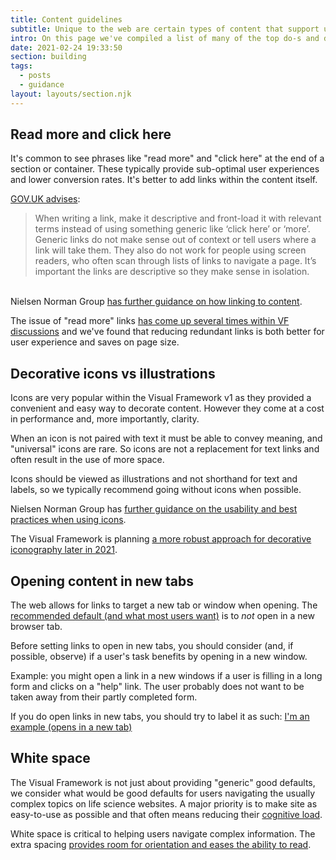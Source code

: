 ```yaml
---
title: Content guidelines
subtitle: Unique to the web are certain types of content that support user interaction.
intro: On this page we've compiled a list of many of the top do-s and don't-s.
date: 2021-02-24 19:33:50
section: building
tags:
  - posts
  - guidance
layout: layouts/section.njk
---
```


## Read more and click here <a id="read-more"></a>

It's common to see phrases like "read more" and "click here" at the end of a section or container. These typically provide sub-optimal user experiences and lower conversion rates. It's better to add links within the content itself.

[GOV.UK advises](https://www.gov.uk/guidance/content-design/links):

> When writing a link, make it descriptive and front-load it with relevant terms instead of using something generic like ‘click here’ or ‘more’. Generic links do not make sense out of context or tell users where a link will take them. They also do not work for people using screen readers, who often scan through lists of links to navigate a page. It’s important the links are descriptive so they make sense in isolation.

<br/>Nielsen Norman Group [has further guidance on how linking to content](https://www.nngroup.com/articles/learn-more-links/).

The issue of "read more" links [has come up several times within VF discussions](https://github.com/visual-framework/vf-core/issues/1287) and we've found that reducing redundant links is both better for user experience and saves on page size.

## Decorative icons vs illustrations <a id="icons"></a>

Icons are very popular within the Visual Framework v1 as they provided a convenient and easy way to decorate content. However they come at a cost in performance and, more importantly, clarity.

When an icon is not paired with text it must be able to convey meaning, and "universal" icons are rare. So icons are not a replacement for text links and often result in the use of more space.

Icons should be viewed as illustrations and not shorthand for text and labels, so we typically recommend going without icons when possible.

Nielsen Norman Group has [further guidance on the usability and best practices when using icons](https://www.nngroup.com/articles/icon-usability/).

The Visual Framework is planning [a more robust approach for decorative iconography later in 2021](https://github.com/visual-framework/vf-core/discussions/1388).

## Opening content in new tabs <a id="tabs"></a>

The web allows for links to target a new tab or window when opening. The [recommended default (and what most users want)](https://www.nngroup.com/articles/new-browser-windows-and-tabs/) is to _not_ open in a new browser tab.

Before setting links to open in new tabs, you should consider (and, if possible, observe) if a user's task benefits by opening in a new window.

Example: you might open a link in a new windows if a user is filling in a long form and clicks on a "help" link. The user probably does not want to be taken away from their partly completed form.

If you do open links in new tabs, you should try to label it as such: [I'm an example (opens in a new tab)](#)

## White space <a id="white-space"></a>

The Visual Framework is not just about providing "generic" good defaults, we consider what would be good defaults for users navigating the usually complex topics on life science websites. A major priority is to make site as easy-to-use as possible and that often means reducing their [cognitive load](https://www.invisionapp.com/design-defined/cognitive-load/).

White space is critical to helping users navigate complex information. The extra spacing [provides room for orientation and eases the ability to read](https://www.caktusgroup.com/blog/2017/10/30/white-space-explained).
